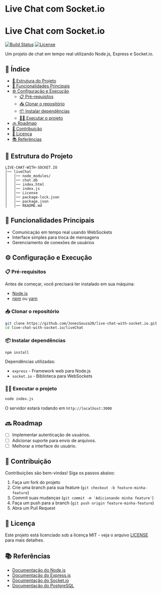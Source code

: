 # Live Chat com Socket.io

# Live Chat com Socket.io

[![Build Status](https://img.shields.io/badge/build-passing-brightgreen)](https://shields.io)
[![License](https://img.shields.io/badge/license-MIT-blue)](LICENSE)

Um projeto de chat em tempo real utilizando Node.js, Express e Socket.io.

## 📑 Índice

- [📂 Estrutura do Projeto](#estrutura-do-projeto)
- [🚀 Funcionalidades Principais](#funcionalidades-principais)
- [⚙️ Configuração e Execução](#configuração-e-execução)
  - [📋 Pré-requisitos](#pré-requisitos)
  - [📥 Clonar o repositório](#clonar-o-repositório)
  - [📦 Instalar dependências](#instalar-dependências)
  - [🏃‍♂️ Executar o projeto](#executar-o-projeto)
- [🔜 Roadmap](#roadmap)
- [🤝 Contribuição](#contribuição)
- [📄 Licença](#licença)
- [📚 Referências](#referências)

## 📂 Estrutura do Projeto

```
LIVE-CHAT-WITH-SOCKET.IO
│── liveChat
│   │── node_modules/
│   │── chat.db
│   │── index.html
│   │── index.js
│   │── License
│   │── package-lock.json
│   │── package.json
│   │── README.md
```

## 🚀 Funcionalidades Principais

- Comunicação em tempo real usando WebSockets
- Interface simples para troca de mensagens
- Gerenciamento de conexões de usuários

## ⚙️ Configuração e Execução

### 📋 Pré-requisitos

Antes de começar, você precisará ter instalado em sua máquina:

- [Node.js](https://nodejs.org/)
- [npm](https://www.npmjs.com/) ou [yarn](https://yarnpkg.com/)

### 📥 Clonar o repositório

```sh
git clone https://github.com/JonesSouza20/live-chat-with-socket.io.git
cd live-chat-with-socket.io/liveChat
```

### 📦 Instalar dependências

```sh
npm install
```

Dependências utilizadas:

- `express` - Framework web para Node.js
- `socket.io` - Biblioteca para WebSockets

### 🏃‍♂️ Executar o projeto

```sh
node index.js
```

O servidor estará rodando em `http://localhost:3000`

## 🔜 Roadmap

- [ ] Implementar autenticação de usuários.
- [ ] Adicionar suporte para envio de arquivos.
- [ ] Melhorar a interface do usuário.

## 🤝 Contribuição

Contribuições são bem-vindas! Siga os passos abaixo:

1. Faça um fork do projeto
2. Crie uma branch para sua feature (`git checkout -b feature-minha-feature`)
3. Commit suas mudanças (`git commit -m 'Adicionando minha feature'`)
4. Faça um push para a branch (`git push origin feature-minha-feature`)
5. Abra um Pull Request

## 📄 Licença

Este projeto está licenciado sob a licença MIT - veja o arquivo [LICENSE](LICENSE) para mais detalhes.

## 📚 Referências

- [Documentação do Node.js](https://nodejs.org/)
- [Documentação do Express.js](https://expressjs.com/pt-br/)
- [Documentação do Socket.io](https://socket.io/)
- [Documentação do PostgreSQL](https://www.postgresql.org/docs/)